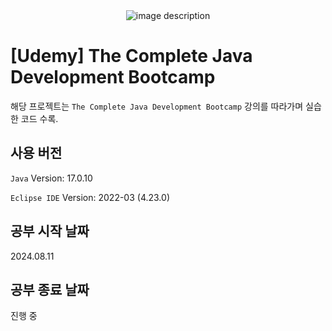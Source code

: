 <div align="center">
  <img src="https://github.com/user-attachments/assets/d1971216-20e1-4003-bc2d-c328902e6198" alt="image description">
</div>

# [Udemy] The Complete Java Development Bootcamp

해당 프로젝트는 `The Complete Java Development Bootcamp` 강의를 따라가며 실습한 코드 수록.

## 사용 버전

`Java` Version: 17.0.10

`Eclipse IDE` Version: 2022-03 (4.23.0)

## 공부 시작 날짜

2024.08.11

## 공부 종료 날짜

진행 중
